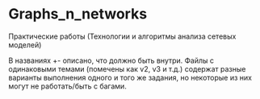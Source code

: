 # Graphs_n_networks
Практические работы (Технологии и алгоритмы анализа сетевых моделей)


В названиях +- описано, что должно быть внутри.
Файлы с одинаковыми темами (помечены как v2, v3 и т.д.) содержат разные варианты выполнения одного и того же задания,
но некоторые из них могут не работать/быть с багами.
